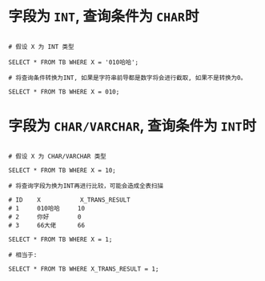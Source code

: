 
# 字段为 ```INT```, 查询条件为 ```CHAR```时

```mysql

# 假设 X 为 INT 类型

SELECT * FROM TB WHERE X = '010哈哈';

# 将查询条件转换为INT, 如果是字符串前导都是数字将会进行截取, 如果不是转换为0。

SELECT * FROM TB WHERE X = 010;

```

# 字段为 ```CHAR/VARCHAR```, 查询条件为 ```INT```时

```mysql

# 假设 X 为 CHAR/VARCHAR 类型

SELECT * FROM TB WHERE X = 10;

# 将查询字段为换为INT再进行比较，可能会造成全表扫描

# ID    X           X_TRANS_RESULT
# 1     010哈哈     10
# 2     你好        0
# 3     66大佬      66

SELECT * FROM TB WHERE X = 1;

# 相当于:

SELECT * FROM TB WHERE X_TRANS_RESULT = 1;

```